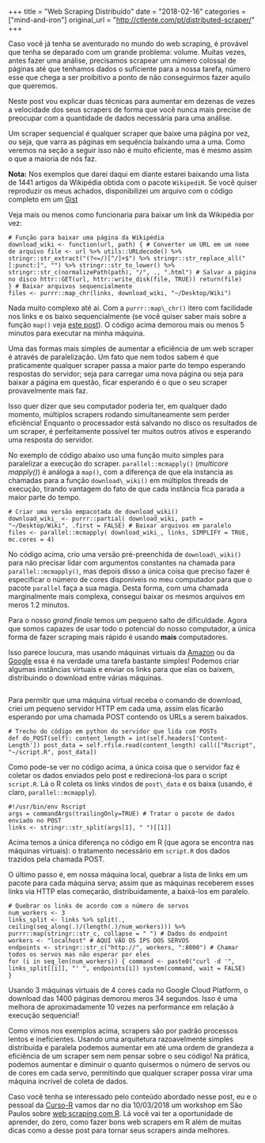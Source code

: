 +++
title = "Web Scraping Distribuído"
date = "2018-02-16"
categories = ["mind-and-iron"]
original_url = "http://ctlente.com/pt/distributed-scraper/"
+++

<p>
Caso você já tenha se aventurado no mundo do web scraping, é provável
que tenha se deparado com um grande problema: volume. Muitas vezes,
antes fazer uma análise, precisamos scrapear um número colossal de
páginas até que tenhamos dados o suficiente para a nossa tarefa, número
esse que chega a ser proibitivo a ponto de não conseguirmos fazer aquilo
que queremos.
</p>
<p>
Neste post vou explicar duas técnicas para aumentar em dezenas de vezes
a velocidade dos seus scrapers de forma que você nunca mais precise de
preocupar com a quantidade de dados necessária para uma análise.
</p>
<p>
Um scraper sequencial é qualquer scraper que baixe uma página por vez,
ou seja, que varra as páginas em sequência baixando uma a uma. Como
veremos na seção a seguir isso não é muito eficiente, mas é mesmo assim
o que a maioria de nós faz.
</p>
<p>
<strong>Nota:</strong> Nos exemplos que darei daqui em diante estarei
baixando uma lista de 1441 artigos da Wikipédia obtida com o pacote
<code>WikipediR</code>. Se você quiser reproduzir os meus achados,
disponibilizei um arquivo com o código completo em um
<a href="https://gist.github.com/ctlente/84f230a88cae01537ac5ca4eff091221">Gist</a>
</p>
<p>
Veja mais ou menos como funcionaria para baixar um link da Wikipédia por
vez:
</p>
<pre class="r"><code># Fun&#xE7;&#xE3;o para baixar uma p&#xE1;gina da Wikip&#xE9;dia
download_wiki &lt;- function(url, path) { # Converter um URL em um nome de arquivo file &lt;- url %&gt;% utils::URLdecode() %&gt;% stringr::str_extract(&quot;(?&lt;=/)[^/]+$&quot;) %&gt;% stringr::str_replace_all(&quot;[:punct:]&quot;, &quot;&quot;) %&gt;% stringr::str_to_lower() %&gt;% stringr::str_c(normalizePath(path), &quot;/&quot;, ., &quot;.html&quot;) # Salvar a p&#xE1;gina no disco httr::GET(url, httr::write_disk(file, TRUE)) return(file)
} # Baixar arquivos sequencialmente
files &lt;- purrr::map_chr(links, download_wiki, &quot;~/Desktop/Wiki&quot;)</code></pre>
<p>
Nada muito complexo até aí. Com a <code>purrr::map\_chr()</code> itero
com facilidade nos links e os baixo sequencialmente (se você quiser
saber mais sobre a função <code>map()</code> veja
<a href="http://ctlente.com/pt/purrr-magic/">este post</a>). O código
acima demorou mais ou menos 5 minutos para executar na minha máquina.
</p>

<p>
Uma das formas mais simples de aumentar a eficiência de um web scraper é
através de paralelização. Um fato que nem todos sabem é que praticamente
qualquer scraper passa a maior parte do tempo esperando respostas do
servidor; seja para carregar uma nova página ou seja para baixar a
página em questão, ficar esperando é o que o seu scraper provavelmente
mais faz.
</p>
<p>
Isso quer dizer que seu computador poderia ter, em qualquer dado
momento, múltiplos scrapers rodando simultaneamente sem perder
eficiência! Enquanto o processador está salvando no disco os resultados
de um scraper, é perfeitamente possível ter muitos outros ativos e
esperando uma resposta do servidor.
</p>
<p>
No exemplo de código abaixo uso uma função muito simples para
paralelizar a execução do scraper. <code>parallel::mcmapply()</code>
(<em>multicore mapply()</em>) é análoga a <code>map()</code>, com a
diferença de que ela instancia as chamadas para a função
<code>download\_wiki()</code> em múltiplos threads de execução, tirando
vantagem do fato de que cada instância fica parada a maior parte do
tempo.
</p>
<pre class="r"><code># Criar uma vers&#xE3;o empacotada de download_wiki()
download_wiki_ &lt;- purrr::partial( download_wiki, path = &quot;~/Desktop/Wiki&quot;, .first = FALSE) # Baixar arquivos em paralelo
files &lt;- parallel::mcmapply( download_wiki_, links, SIMPLIFY = TRUE, mc.cores = 4)</code></pre>
<p>
No código acima, crio uma versão pré-preenchida de
<code>download\_wiki()</code> para não precisar lidar com argumentos
constantes na chamada para <code>parallel::mcmapply()</code>, mas depois
disso a única coisa que preciso fazer é especificar o número de cores
disponíveis no meu computador para que o pacote <code>parallel</code>
faça a sua magia. Desta forma, com uma chamada marginalmente mais
complexa, consegui baixar os mesmos arquivos em meros 1.2 minutos.
</p>

<p>
Para o nosso <em>grand finale</em> temos um pequeno salto de
dificuldade. Agora que somos capazes de usar todo o potencial do nosso
computador, a única forma de fazer scraping mais rápido é usando
<strong>mais</strong> computadores.
</p>
<p>
Isso parece loucura, mas usando máquinas virtuais da
<a href="https://aws.amazon.com/pt/ec2/">Amazon</a> ou da
<a href="https://cloud.google.com/compute/">Google</a> essa é na verdade
uma tarefa bastante simples! Podemos criar algumas instâncias virtuais e
enviar os links para que elas os baixem, distribuindo o download entre
várias máquinas.
</p>
<img src="http://ctlente.com/distributed-scraper/scheme.png" alt="">

<p>
Para permitir que uma máquina virtual receba o comando de download,
criei um pequeno servidor HTTP em cada uma, assim elas ficarão esperando
por uma chamada POST contendo os URLs a serem baixados.
</p>
<pre class="python"><code># Trecho do c&#xF3;digo em python do servidor que lida com POSTs
def do_POST(self): content_length = int(self.headers[&apos;Content-Length&apos;]) post_data = self.rfile.read(content_length) call([&quot;Rscript&quot;, &quot;~/script.R&quot;, post_data])</code></pre>
<p>
Como pode-se ver no código acima, a única coisa que o servidor faz é
coletar os dados enviados pelo post e redirecioná-los para o script
<code>script.R</code>. Lá o R coleta os links vindos de
<code>post\_data</code> e os baixa (usando, é claro,
<code>parallel::mcmapply</code>).
</p>
<pre class="r"><code>#!/usr/bin/env Rscript
args = commandArgs(trailingOnly=TRUE) # Tratar o pacote de dados enviado no POST
links &lt;- stringr::str_split(args[1], &quot; &quot;)[[1]]</code></pre>
<p>
Acima temos a única diferença no código em R (que agora se encontra nas
máquinas virtuais): o tratamento necessário em <code>script.R</code> dos
dados trazidos pela chamada POST.
</p>
<p>
O último passo é, em nossa máquina local, quebrar a lista de links em um
pacote para cada máquina serva; assim que as máquinas receberem esses
links via HTTP elas começarão, distribuidamente, a baixá-los em
paralelo.
</p>
<pre class="r"><code># Quebrar os links de acordo com o n&#xFA;mero de servos
num_workers &lt;- 3
links_split &lt;- links %&gt;% split(., ceiling(seq_along(.)/(length(.)/num_workers))) %&gt;% purrr::map(stringr::str_c, collapse = &quot; &quot;) # Dados do endpoint
workers &lt;- &quot;localhost&quot; # AQUI V&#xC3;O OS IPS DOS SERVOS
endpoints &lt;- stringr::str_c(&quot;http://&quot;, workers, &quot;:8000&quot;) # Chamar todos os servos mas n&#xE3;o esperar por eles
for (i in seq_len(num_workers)) { command &lt;- paste0(&quot;curl -d &apos;&quot;, links_split[[i]], &quot;&apos; &quot;, endpoints[i]) system(command, wait = FALSE)
}</code></pre>
<p>
Usando 3 máquinas virtuais de 4 cores cada no Google Cloud Platform, o
download das 1400 páginas demorou meros 34 segundos. Isso é uma melhora
de aproximadamente 10 vezes na performance em relação à execução
sequencial!
</p>

<p>
Como vimos nos exemplos acima, scrapers são por padrão processos lentos
e ineficientes. Usando uma arquitetura razoavelmente simples distribuída
e paralela podemos aumentar em até uma ordem de grandeza a eficiência de
um scraper sem nem pensar sobre o seu código! Na prática, podemos
aumentar e diminuir o quanto quisermos o número de servos ou de cores em
cada servo, permitindo que qualquer scraper possa virar uma máquina
incrível de coleta de dados.
</p>
<p>
Caso você tenha se interessado pelo conteúdo abordado nesse post, eu e o
pessoal da <a href="http://curso-r.com/">Curso-R</a> vamos dar no dia
10/03/2018 um workshop em São Paulos sobre
<a href="http://workshop.curso-r.com/web-scraping/">web scraping com
R</a>. Lá você vai ter a oportunidade de aprender, do zero, como fazer
bons web scrapers em R além de muitas dicas como a desse post para
tornar seus scrapers ainda melhores.
</p>

